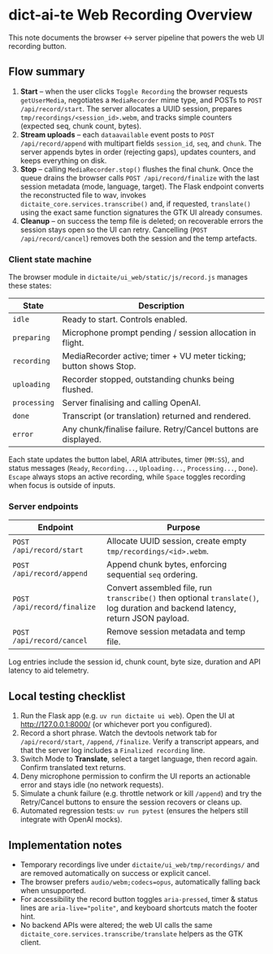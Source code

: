 # dict-ai-te Web Recording Overview

This note documents the browser ↔ server pipeline that powers the web UI recording button.

## Flow summary

1. **Start** – when the user clicks `Toggle Recording` the browser requests `getUserMedia`, negotiates a `MediaRecorder` mime type, and POSTs to `POST /api/record/start`. The server allocates a UUID session, prepares `tmp/recordings/<session_id>.webm`, and tracks simple counters (expected seq, chunk count, bytes).
2. **Stream uploads** – each `dataavailable` event posts to `POST /api/record/append` with multipart fields `session_id`, `seq`, and `chunk`. The server appends bytes in order (rejecting gaps), updates counters, and keeps everything on disk.
3. **Stop** – calling `MediaRecorder.stop()` flushes the final chunk. Once the queue drains the browser calls `POST /api/record/finalize` with the last session metadata (mode, language, target). The Flask endpoint converts the reconstructed file to wav, invokes `dictaite_core.services.transcribe()` and, if requested, `translate()` using the exact same function signatures the GTK UI already consumes.
4. **Cleanup** – on success the temp file is deleted; on recoverable errors the session stays open so the UI can retry. Cancelling (`POST /api/record/cancel`) removes both the session and the temp artefacts.

### Client state machine

The browser module in `dictaite/ui_web/static/js/record.js` manages these states:

| State        | Description                                                                  |
|--------------|------------------------------------------------------------------------------|
| `idle`       | Ready to start. Controls enabled.                                            |
| `preparing`  | Microphone prompt pending / session allocation in flight.                    |
| `recording`  | MediaRecorder active; timer + VU meter ticking; button shows Stop.           |
| `uploading`  | Recorder stopped, outstanding chunks being flushed.                          |
| `processing` | Server finalising and calling OpenAI.                                        |
| `done`       | Transcript (or translation) returned and rendered.                           |
| `error`      | Any chunk/finalise failure. Retry/Cancel buttons are displayed.              |

Each state updates the button label, ARIA attributes, timer (`MM:SS`), and status messages (`Ready`, `Recording...`, `Uploading...`, `Processing...`, `Done`). `Escape` always stops an active recording, while `Space` toggles recording when focus is outside of inputs.

### Server endpoints

| Endpoint                  | Purpose                                                         |
|---------------------------|-----------------------------------------------------------------|
| `POST /api/record/start`  | Allocate UUID session, create empty `tmp/recordings/<id>.webm`. |
| `POST /api/record/append` | Append chunk bytes, enforcing sequential `seq` ordering.        |
| `POST /api/record/finalize` | Convert assembled file, run `transcribe()` then optional `translate()`, log duration and backend latency, return JSON payload. |
| `POST /api/record/cancel` | Remove session metadata and temp file.                          |

Log entries include the session id, chunk count, byte size, duration and API latency to aid telemetry.

## Local testing checklist

1. Run the Flask app (e.g. `uv run dictaite ui web`). Open the UI at http://127.0.0.1:8000/ (or whichever port you configured).
2. Record a short phrase. Watch the devtools network tab for `/api/record/start`, `/append`, `/finalize`. Verify a transcript appears, and that the server log includes a `Finalized recording` line.
3. Switch Mode to **Translate**, select a target language, then record again. Confirm translated text returns.
4. Deny microphone permission to confirm the UI reports an actionable error and stays idle (no network requests).
5. Simulate a chunk failure (e.g. throttle network or kill `/append`) and try the Retry/Cancel buttons to ensure the session recovers or cleans up.
6. Automated regression tests: `uv run pytest` (ensures the helpers still integrate with OpenAI mocks).

## Implementation notes

- Temporary recordings live under `dictaite/ui_web/tmp/recordings/` and are removed automatically on success or explicit cancel.
- The browser prefers `audio/webm;codecs=opus`, automatically falling back when unsupported.
- For accessibility the record button toggles `aria-pressed`, timer & status lines are `aria-live="polite"`, and keyboard shortcuts match the footer hint.
- No backend APIs were altered; the web UI calls the same `dictaite_core.services.transcribe/translate` helpers as the GTK client.

